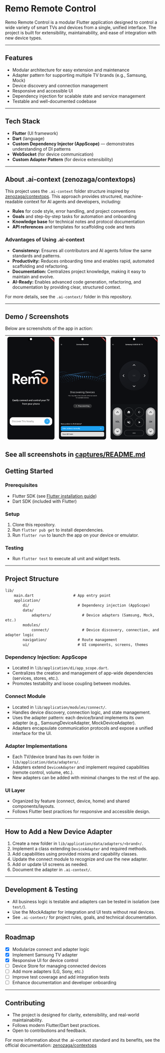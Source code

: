 
# Remo Remote Control

Remo Remote Control is a modular Flutter application designed to control a wide variety of smart TVs and devices from a single, unified interface. The project is built for extensibility, maintainability, and ease of integration with new device types.

---

## Features
- Modular architecture for easy extension and maintenance
- Adapter pattern for supporting multiple TV brands (e.g., Samsung, Mock)
- Device discovery and connection management
- Responsive and accessible UI
- Dependency injection for scalable state and service management
- Testable and well-documented codebase

---

## Tech Stack
- **Flutter** (UI framework)
- **Dart** (language)
- **Custom Dependency Injector (AppScope)** — demonstrates understanding of DI patterns
- **WebSocket** (for device communication)
- **Custom Adapter Pattern** (for device extensibility)

---

## About .ai-context (zenozaga/contextops)

This project uses the `.ai-context` folder structure inspired by [zenozaga/contextops](https://github.com/zenozaga/zeno-contextops). This approach provides structured, machine-readable context for AI agents and developers, including:

- **Rules** for code style, error handling, and project conventions
- **Goals** and step-by-step tasks for automation and onboarding
- **Knowledge base** for technical notes and protocol documentation
- **API references** and templates for scaffolding code and tests

### Advantages of Using .ai-context
- **Consistency:** Ensures all contributors and AI agents follow the same standards and patterns.
- **Productivity:** Reduces onboarding time and enables rapid, automated scaffolding and refactoring.
- **Documentation:** Centralizes project knowledge, making it easy to maintain and evolve.
- **AI-Ready:** Enables advanced code generation, refactoring, and documentation by providing clear, structured context.

For more details, see the `.ai-context/` folder in this repository.

---

## Demo / Screenshots
Below are screenshots of the app in action:

| ![App Screenshot 1](captures/1.png) | ![App Screenshot 2](captures/2.png) | ![App Screenshot 5](captures/5.png) |
|-------------------------------------|-------------------------------------|-------------------------------------|

See all screenshots in [captures/README.md](captures/README.md)
---

## Getting Started

### Prerequisites
- Flutter SDK (see [Flutter installation guide](https://docs.flutter.dev/get-started/install))
- Dart SDK (included with Flutter)

### Setup
1. Clone this repository.
2. Run `flutter pub get` to install dependencies.
3. Run `flutter run` to launch the app on your device or emulator.

### Testing
- Run `flutter test` to execute all unit and widget tests.

---

## Project Structure

```
lib/
	main.dart                  # App entry point
	application/
		di/                      # Dependency injection (AppScope)
		data/
			adapters/              # Device adapters (Samsung, Mock, etc.)
		modules/
			connect/               # Device discovery, connection, and adapter logic
		navigation/              # Route management
		ui/                      # UI components, screens, themes
```

### Dependency Injection: AppScope
- Located in `lib/application/di/app_scope.dart`.
- Centralizes the creation and management of app-wide dependencies (services, stores, etc.).
- Promotes testability and loose coupling between modules.

### Connect Module
- Located in `lib/application/modules/connect/`.
- Handles device discovery, connection logic, and state management.
- Uses the adapter pattern: each device/brand implements its own adapter (e.g., SamsungDeviceAdapter, MockDeviceAdapter).
- Adapters encapsulate communication protocols and expose a unified interface for the UI.

### Adapter Implementations
- Each TV/device brand has its own folder in `lib/application/data/adapters/`.
- Adapters extend `DeviceAdapter` and implement required capabilities (remote control, volume, etc.).
- New adapters can be added with minimal changes to the rest of the app.

### UI Layer
- Organized by feature (connect, device, home) and shared components/layouts.
- Follows Flutter best practices for responsive and accessible design.

---

## How to Add a New Device Adapter
1. Create a new folder in `lib/application/data/adapters/<brand>/`.
2. Implement a class extending `DeviceAdapter` and required methods.
3. Add capabilities using provided mixins and capability classes.
4. Update the connect module to recognize and use the new adapter.
5. Add or update UI screens as needed.
6. Document the adapter in `.ai-context/`.

---

## Development & Testing
- All business logic is testable and adapters can be tested in isolation (see `test/`).
- Use the MockAdapter for integration and UI tests without real devices.
- See `.ai-context/` for project rules, goals, and technical documentation.

---

## Roadmap
- [x] Modularize connect and adapter logic
- [x] Implement Samsung TV adapter
- [x] Responsive UI for device control
- [ ] Device Store for managing connected devices
- [ ] Add more adapters (LG, Sony, etc.)
- [ ] Improve test coverage and add integration tests
- [ ] Enhance documentation and developer onboarding

---

## Contributing
- The project is designed for clarity, extensibility, and real-world maintainability.
- Follows modern Flutter/Dart best practices.
- Open to contributions and feedback.

For more information about the .ai-context standard and its benefits, see the official documentation: [zenozaga/contextops](https://github.com/zenozaga/zeno-contextops)

